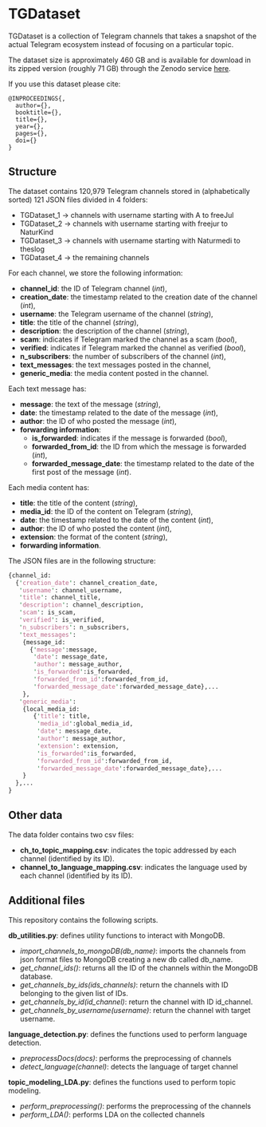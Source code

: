 # TGDataset

TGDataset is a collection of Telegram channels that takes a snapshot of the actual Telegram ecosystem instead of focusing on a particular topic. 

The dataset size is approximately 460 GB and is available for download in its zipped version (roughly 71 GB) through the Zenodo service [here](https://zenodo.org/record/7640712#.Y-9PjNLMKXI).

If you use this dataset please cite:
```
@INPROCEEDINGS{,
  author={},
  booktitle={}, 
  title={}, 
  year={},
  pages={},
  doi={}
}
```


## Structure

The dataset contains 120,979 Telegram channels stored in (alphabetically sorted) 121 JSON files divided in 4 folders:
- TGDataset_1 -> channels with username starting with A to freeJul
- TGDataset_2 -> channels with username starting with freejur to NaturKind
- TGDataset_3 -> channels with username starting with Naturmedi to theslog
- TGDataset_4 -> the remaining channels

For each channel, we store the following information:
- **channel_id**: the ID of Telegram channel (*int*),
- **creation_date**: the timestamp related to the creation date of the channel (*int*),
- **username**: the Telegram username of the channel (*string*),
- **title**: the title of the channel (*string*),
- **description**: the description of the channel (*string*),
- **scam**: indicates if Telegram marked the channel as a scam (*bool*),
- **verified**: indicates if Telegram marked the channel as verified (*bool*),
- **n_subscribers**: the number of subscribers of the channel (*int*),
- **text_messages**: the text messages posted in the channel,
- **generic_media**: the media content posted in the channel.
 
Each text message has: 
- **message**: the text of the message (*string*),
- **date**: the timestamp related to the date of the message (*int*),
- **author**: the ID of who posted the message (*int*),
- **forwarding information**:
  - **is_forwarded**: indicates if the message is forwarded (*bool*),
  - **forwarded_from_id**: the ID from which the message is forwarded (*int*),
  - **forwarded_message_date**: the timestamp related to the date of the first post of the message (*int*).

Each media content has:
- **title**: the title of the content (*string*),
- **media_id**: the ID of the content on Telegram (*string*),
- **date**: the timestamp related to the date of the content (*int*),
- **author**: the ID of who posted the content (*int*),
- **extension**: the format of the content (*string*),
- **forwarding information**.


The JSON files are in the following structure:
```perl
{channel_id:
  {'creation_date': channel_creation_date,
   'username': channel_username,
   'title': channel_title,
   'description': channel_description,
   'scam': is_scam,
   'verified': is_verified,
   'n_subscribers': n_subscribers,
   'text_messages':
    {message_id:
      {'message':message, 
       'date': message_date, 
       'author': message_author, 
       'is_forwarded':is_forwarded, 
       'forwarded_from_id':forwarded_from_id, 
       'forwarded_message_date':forwarded_message_date},...
    }, 
   'generic_media': 
    {local_media_id:
       {'title': title, 
        'media_id':global_media_id,
        'date': message_date,  
        'author': message_author, 
        'extension': extension,
        'is_forwarded':is_forwarded, 
        'forwarded_from_id':forwarded_from_id, 
        'forwarded_message_date':forwarded_message_date},...
    }
  },...                  
}
``` 


## Other data
The data folder contains two csv files:

- **ch_to_topic_mapping.csv**: indicates the topic addressed by each channel (identified by its ID).
- **channel_to_language_mapping.csv**: indicates the language used by each channel (identified by its ID).


## Additional files
This repository contains the following scripts.


**db_utilities.py**: defines utility functions to interact with MongoDB.

- *import_channels_to_mongoDB(db_name)*: imports the channels from json format files to MongoDB creating a new db called db_name.
- *get_channel_ids()*: returns all the ID of the channels within the MongoDB database.
- *get_channels_by_ids(ids_channels)*: return the channels with ID belonging to the given list of IDs.
- *get_channels_by_id(id_channel)*: return the channel with ID id_channel.
- *get_channels_by_username(username)*: return the channel with target username.

**language_detection.py**: defines the functions used to perform language detection.

- *preprocessDocs(docs)*: performs the preprocessing of channels
- *detect_language(channel)*: detects the language of target channel

**topic_modeling_LDA.py**: defines the functions used to perform topic modeling.

- *perform_preprocessing()*: performs the preprocessing of the channels
- *perform_LDA()*: performs LDA on the collected channels